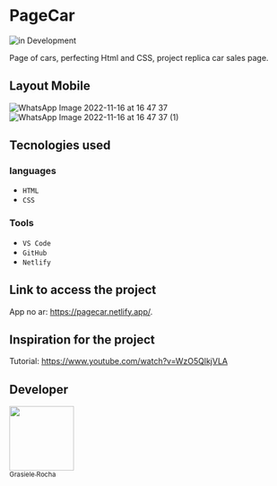 # PageCar

![in Development](https://img.shields.io/badge/in%20-%20Development-yellow) 


Page of cars, perfecting Html and CSS, project replica car sales page.

## Layout Mobile

![WhatsApp Image 2022-11-16 at 16 47 37](https://user-images.githubusercontent.com/104076058/202279568-7863d30c-f8a2-459c-a2c1-722e16719f23.jpeg)
![WhatsApp Image 2022-11-16 at 16 47 37 (1)](https://user-images.githubusercontent.com/104076058/202279591-4c7d89c8-c190-49da-9deb-5f1e7646db69.jpeg)


## Tecnologies used
### languages
- `HTML`
- `CSS`

### Tools
- `VS Code`
- `GitHub`
- `Netlify`

## Link to access the project
App no ar: https://pagecar.netlify.app/.

## Inspiration for the project
Tutorial: https://www.youtube.com/watch?v=WzO5QlkjVLA


## Developer

[<img src="https://avatars.githubusercontent.com/u/104076058?v=4" width=115><br><sub>Grasiele Rocha</sub>](https://github.com/GrasieleRocha) 







